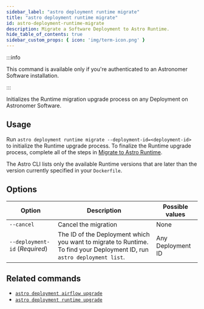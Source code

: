 ```yaml
---
sidebar_label: "astro deployment runtime migrate"
title: "astro deployment runtime migrate"
id: astro-deployment-runtime-migrate
description: Migrate a Software Deployment to Astro Runtime.
hide_table_of_contents: true
sidebar_custom_props: { icon: 'img/term-icon.png' } 
---
```


:::info 

This command is available only if you're authenticated to an Astronomer Software installation. 

:::

Initializes the Runtime migration upgrade process on any Deployment on Astronomer Software.

## Usage

Run `astro deployment runtime migrate --deployment-id=<deployment-id>` to initialize the Runtime upgrade process. To finalize the Runtime upgrade process, complete all of the steps in [Migrate to Astro Runtime](https://www.astronomer.io/docs/software/migrate-to-runtime).

The Astro CLI lists only the available Runtime versions that are later than the version currently specified in your `Dockerfile`.

## Options

| Option                        | Description                                                                                                                    | Possible values
| --------------------------- | ---------- | ------------------------------------------------------------------------------------------------------------------------ |
| `--cancel` | Cancel the migration                                                                | None | 
| `--deployment-id` (_Required_)           | The ID of the Deployment which you want to migrate to Runtime. To find your Deployment ID, run `astro deployment list`.     | Any Deployment ID |


## Related commands 

- [`astro deployment airflow upgrade`](astro-deployment-airflow-upgrade.md)
- [`astro deployment runtime upgrade`](astro-deployment-runtime-upgrade.md)